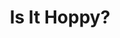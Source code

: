 ---
abv: 8.2%
alt:
availability: Keg
bitterness: 
description: This smooth drinking IPA was dry hopped with the most hops we've ever used. Heavy additions of Vic Secret hops were added, along with smaller additions of Mosaic and Centennial to create intense aromatics and notes of tropical fruits with pine.
gravity: 
hops: 
ibu: 40
img: is-it-hoppy.jpg
layout: beer
malt: 
modal-id: is-it-hoppy
title: Is It Hoppy?
on-tap: nope
sourness: 
style: Double IPA
---